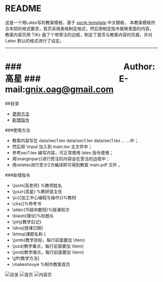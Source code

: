 README
===========================
这是一个用Latex写的教案模板，基于 [xecjk-template](https://github.com/xiaohanyu/xecjk-template) 中文模板，
本教案模板符合本院的格式要求，首页采用表格制定格式，然后用制定指令替换里面的内容，
教案内容页用 TiKz 画了个带旁注的边框，制定了首页与教案内容的页眉，并对 Latex 默认的格式进行了设定。

****
###　　　　　　　　　　　　Author:高星
###　　　　　　　　　  E-mail:gnix.oag@gmail.com
===========================

##目录
* [使用方法](#使用方法)
* [新增指令](#新增指令)

###使用方法
* 教案内容写在 data/sec1.tex  data/sec1.tex data/sec1.tex ... ...中；
* 然后用 \input 加入到 main.tex 主文件中；
* 参考sec1.tex 编写内容，可正常使用 latex 指令使用；
* 用\marginpar{}进行旁注的内容会在旁注的边框中；
* 用xelatex进行至少2次编译即可得到教案 main.pdf 文件 。

###新增指令
* \jsxm{高老师} %教师姓名
* \jyszr{高星}	%教研室主任
* \jc{《加工中心编程与操作》}%教材
* \cks{}%参考书
* \skbc{15级中数班}%授课班次
* \biaoti{理论}%标题头
* \jxhj{教学后记}
* \skrq{授课日期}
* \ktmq{课题名称 }
* \jxmb{教学目标，每行前面要加 \item}
* \jxzd{教学重点，每行前面要加 \item}
* \jxnd{教学难点，每行前面要加 \item}
* \jjff{教学方法}
* \makeshouye %制作教案首页

![目录](https://github.com/gnixoag/myjiaoan/raw/master/2017.1.15%E4%B8%AD%E6%95%B0%E7%8F%AD%E6%95%99%E6%A1%88tex/images/1.pnp)
![首页](https://github.com/gnixoag/myjiaoan/raw/master/2017.1.15%E4%B8%AD%E6%95%B0%E7%8F%AD%E6%95%99%E6%A1%88tex/images/2.pnp)
![内容页](https://github.com/gnixoag/myjiaoan/raw/master/2017.1.15%E4%B8%AD%E6%95%B0%E7%8F%AD%E6%95%99%E6%A1%88tex/images/3.pnp)



